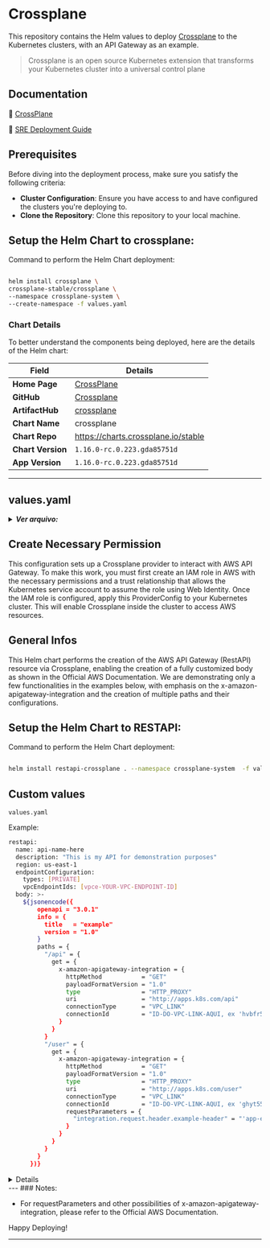 # Crossplane
This repository contains the Helm values to deploy [Crossplane](https://github.com/crossplane/crossplane) to the Kubernetes clusters, with an API Gateway as an example.

>Crossplane is an open source Kubernetes extension that transforms your Kubernetes cluster into a universal control plane

## Documentation

📖 [CrossPlane](https://docs.crossplane.io/latest/)

📖 [SRE Deployment Guide](./docs/sre-deployment-guide.md)

## Prerequisites
Before diving into the deployment process, make sure you satisfy the following criteria:

- **Cluster Configuration**: Ensure you have access to and have configured the clusters you're deploying to. 
- **Clone the Repository**: Clone this repository to your local machine.
  
## Setup the Helm Chart to crossplane:
Command to perform the Helm Chart deployment:

````bash

helm install crossplane \
crossplane-stable/crossplane \
--namespace crossplane-system \
--create-namespace -f values.yaml

````

### Chart Details
To better understand the components being deployed, here are the details of the Helm chart:

| Field             | Details                                                                                                    |
| ----------------- | ---------------------------------------------------------------------------------------------------------- |
| **Home Page**     | [CrossPlane](https://docs.crossplane.io/)                                          |
| **GitHub**        | [Crossplane](https://github.com/crossplane/crossplane)                      |
| **ArtifactHub**   | [crossplane](https://artifacthub.io/packages/helm/crossplane/crossplane) |
| **Chart Name**    | crossplane                                                                                         |
| **Chart Repo**    | https://charts.crossplane.io/stable                                                                      |
| **Chart Version** | `1.16.0-rc.0.223.gda85751d`                                                                                                   |
| **App Version**   | `1.16.0-rc.0.223.gda85751d`                                                                                                  |

---

## values.yaml


<details>
<summary><em><strong>Ver arquivo:</strong></em></summary>

**values.yaml**
```sh
provider:
  packages: 
    - xpkg.upbound.io/upbound/provider-aws-apigateway:v1.3.1
extraObjects:
  - apiVersion: aws.upbound.io/v1beta1
    kind: ProviderConfig
    metadata:
      name: aws-provider-apw
      namespace: crossplane-system 
    spec:
      credentials:
        source: WebIdentity
        webIdentity:
          roleARN: "arn:aws:iam::XXXXXXXXXXXXX:role/crossplane-apw-k8s"

```
</details>

## Create Necessary Permission

This configuration sets up a Crossplane provider to interact with AWS API Gateway. To make this work, you must first create an IAM role in AWS with the necessary permissions and a trust relationship that allows the Kubernetes service account to assume the role using Web Identity. Once the IAM role is configured, apply this ProviderConfig to your Kubernetes cluster. This will enable Crossplane inside the cluster to access AWS resources.

## General Infos

This Helm chart performs the creation of the AWS API Gateway (RestAPI) resource via Crossplane, enabling the creation of a fully customized body as shown in the Official AWS Documentation. We are demonstrating only a few functionalities in the examples below, with emphasis on the x-amazon-apigateway-integration and the creation of multiple paths and their configurations.

## Setup the Helm Chart to RESTAPI:
Command to perform the Helm Chart deployment:

````bash

helm install restapi-crossplane . --namespace crossplane-system  -f values.yaml

````

## Custom values
 ````values.yaml````

Example:
```sh
restapi:
  name: api-name-here
  description: "This is my API for demonstration purposes"
  region: us-east-1
  endpointConfiguration:
    types: [PRIVATE]
    vpcEndpointIds: [vpce-YOUR-VPC-ENDPOINT-ID]
  body: >-
    ${jsonencode({
        openapi = "3.0.1"
        info = {
          title   = "example"
          version = "1.0"
        }
        paths = {
          "/api" = {
            get = {
              x-amazon-apigateway-integration = {
                httpMethod           = "GET"
                payloadFormatVersion = "1.0"
                type                 = "HTTP_PROXY"
                uri                  = "http://apps.k8s.com/api"
                connectionType       = "VPC_LINK"
                connectionId         = "ID-DO-VPC-LINK-AQUI, ex 'hvbfr55i'"
              }
            }
          }
          "/user" = {
            get = {
              x-amazon-apigateway-integration = {
                httpMethod           = "GET"
                payloadFormatVersion = "1.0"
                type                 = "HTTP_PROXY"
                uri                  = "http://apps.k8s.com/user"
                connectionType       = "VPC_LINK"
                connectionId         = "ID-DO-VPC-LINK-AQUI, ex 'ghyt55i'"
                requestParameters = {
                  "integration.request.header.example-header" = "'app-example-header'"
                }
              }
            }
          }
        }
      })}
```
<details>
</details>
---
### Notes:
 
- For requestParameters and other possibilities of x-amazon-apigateway-integration, please refer to the Official AWS Documentation.

Happy Deploying!

---
